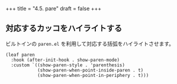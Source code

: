 +++
title = "4.5. pare"
draft = false
+++
## 対応するカッコをハイライトする
ビルトインの `paren.el` を利用して対応する括弧をハイライトさせます。

```elisp
(leaf paren
  :hook (after-init-hook . show-paren-mode)
  :custom `((show-paren-style . 'parenthesis)
			(show-paren-when-point-inside-paren . t)
			(show-paren-when-point-in-periphery . t)))
```
